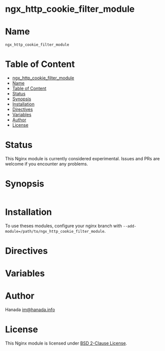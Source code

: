 # ngx_http_cookie_filter_module

# Name
`ngx_http_cookie_filter_module`

# Table of Content

- [ngx\_http\_cookie\_filter\_module](#ngx_http_cookie_filter_module)
- [Name](#name)
- [Table of Content](#table-of-content)
- [Status](#status)
- [Synopsis](#synopsis)
- [Installation](#installation)
- [Directives](#directives)
- [Variables](#variables)
- [Author](#author)
- [License](#license)

# Status

This Nginx module is currently considered experimental. Issues and PRs are welcome if you encounter any problems.

# Synopsis

```nginx

```

# Installation

To use theses modules, configure your nginx branch with `--add-module=/path/to/ngx_http_cookie_filter_module`.

# Directives


# Variables



# Author

Hanada im@hanada.info

# License

This Nginx module is licensed under [BSD 2-Clause License](LICENSE).
